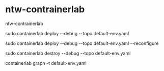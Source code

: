 # ntw-contrainerlab
ntw-contrainerlab

sudo containerlab deploy --debug --topo default-env.yaml

sudo containerlab deploy --debug --topo default-env.yaml --reconfigure

sudo containerlab destroy --debug --topo default-env.yaml 

containerlab graph -t default-env.yaml 
